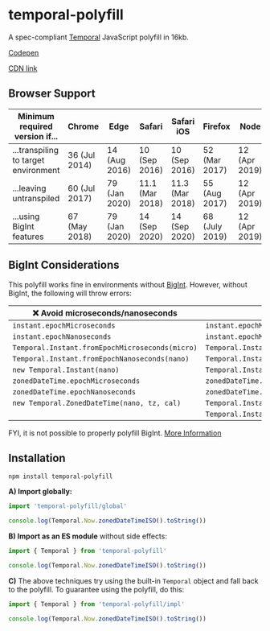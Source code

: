 
# temporal-polyfill

A spec-compliant [Temporal] JavaScript polyfill in 16kb.

[Codepen](https://codepen.io/arshaw/pen/VwrMQPJ?editors=1111)

[CDN link](https://cdn.jsdelivr.net/npm/temporal-polyfill@0.0.7/dist/global.js)
<!-- NOTE: when updating this link, update the codepen too -->


## Browser Support

| Minimum required version if... | Chrome | Edge | Safari | Safari iOS | Firefox | Node |
| --- | --- | --- | --- | --- | --- | --- |
| ...transpiling to target environment | 36 (Jul 2014) | 14 (Aug 2016) | 10 (Sep 2016) | 10 (Sep 2016) | 52 (Mar 2017) | 12 (Apr 2019) |
| ...leaving untranspiled | 60 (Jul 2017) | 79 (Jan 2020) | 11.1 (Mar 2018) | 11.3 (Mar 2018) | 55 (Aug 2017) | 12 (Apr 2019) |
| ...using BigInt features | 67 (May 2018) | 79 (Jan 2020) | 14 (Sep 2020) | 14 (Sep 2020) | 68 (July 2019) | 12 (Apr 2019) |


## BigInt Considerations

This polyfill works fine in environments without [BigInt]. However, without BigInt, the following will throw errors:

| ❌ Avoid microseconds/nanoseconds | ✅ Use milliseconds instead |
| -------------------------------- | --------------------------- |
| `instant.epochMicroseconds` | `instant.epochMilliseconds` |
| `instant.epochNanoseconds` | `instant.epochMilliseconds` |
| `Temporal.Instant.fromEpochMicroseconds(micro)` | `Temporal.Instant.fromEpochMilliseconds(milli)` |
| `Temporal.Instant.fromEpochNanoseconds(nano)` | `Temporal.Instant.fromEpochMilliseconds(milli)` |
| `new Temporal.Instant(nano)` | `Temporal.Instant.fromEpochMilliseconds(milli)` |
| `zonedDateTime.epochMicroseconds` | `zonedDateTime.epochMilliseconds` |
| `zonedDateTime.epochNanoseconds` | `zonedDateTime.epochMilliseconds` |
| `new Temporal.ZonedDateTime(nano, tz, cal)` | `Temporal.Instant.fromEpochMilliseconds(milli).toZonedDateTimeISO()` |
|                                             | `Temporal.Instant.fromEpochMilliseconds(milli).toZonedDateTime(cal)` |

FYI, it is not possible to properly polyfill BigInt. [More Information][JSBI-why]


## Installation

```
npm install temporal-polyfill
```

**A) Import globally:**

```js
import 'temporal-polyfill/global'

console.log(Temporal.Now.zonedDateTimeISO().toString())
```

**B) Import as an ES module** without side effects:

```js
import { Temporal } from 'temporal-polyfill'

console.log(Temporal.Now.zonedDateTimeISO().toString())
```

**C)** The above techniques try using the built-in `Temporal` object and fall back to the polyfill.
To guarantee using the polyfill, do this:

```js
import { Temporal } from 'temporal-polyfill/impl'

console.log(Temporal.Now.zonedDateTimeISO().toString())
```


[Temporal]: https://github.com/tc39/proposal-temporal
[BigInt]: https://developer.mozilla.org/en-US/docs/Web/JavaScript/Reference/Global_Objects/BigInt
[JSBI-why]: https://github.com/GoogleChromeLabs/jsbi#why
